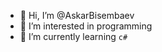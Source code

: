 - 👋 Hi, I’m @AskarBisembaev
- 👀 I’m interested in programming
- 🌱 I’m currently learning `c#`

<!---
Asksr/Asksr is a ✨ special ✨ repository because its `README.md` (this file) appears on your GitHub profile.
You can click the Preview link to take a look at your changes.
--->
